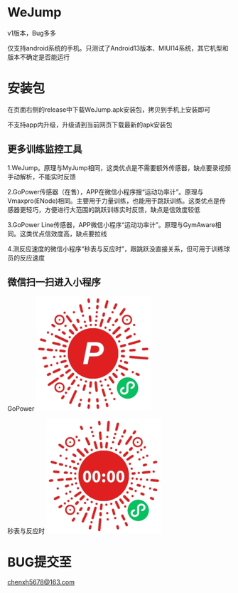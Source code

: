 # WeJump
v1版本，Bug多多

仅支持android系统的手机。只测试了Android13版本、MIUI14系统，其它机型和版本不确定是否能运行

# 安装包
在页面右侧的release中下载WeJump.apk安装包，拷贝到手机上安装即可

不支持app内升级，升级请到当前网页下载最新的apk安装包



## 更多训练监控工具

1.WeJump。原理与MyJump相同，这类优点是不需要额外传感器，缺点要录视频手动解析，不能实时反馈

2.GoPower传感器（在售），APP在微信小程序搜“运动功率计”。原理与Vmaxpro(ENode)相同。主要用于力量训练，也能用于跳跃训练。这类优点是传感器更轻巧，方便进行大范围的跳跃训练实时反馈，缺点是信效度较低

3.GoPower Line传感器，APP微信小程序“运动功率计”。原理与GymAware相同。这类优点信效度高，缺点要拉线

4.测反应速度的微信小程序“秒表与反应时”，跟跳跃没直接关系，但可用于训练球员的反应速度

## 微信扫一扫进入小程序
GoPower
![image](运动功率计.jpg)

秒表与反应时
![image](秒表与反应时.jpg)
# BUG提交至
chenxh5678@163.com
